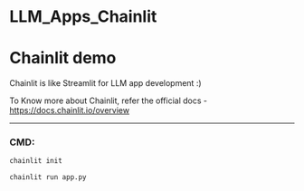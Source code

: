 # LLM_Apps_Chainlit


# Chainlit demo

Chainlit is like Streamlit for LLM app development :)

To Know more about Chainlit, refer the official docs - https://docs.chainlit.io/overview



---


### CMD:

```bash
chainlit init
```

```bash
chainlit run app.py
```